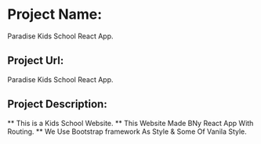 # Project Name:

Paradise Kids School React App.

## Project Url:

Paradise Kids School React App.

## Project Description:

** This is a Kids School Website.
** This Website Made BNy React App With Routing.
** We Use Bootstrap framework As Style & Some Of Vanila Style.


